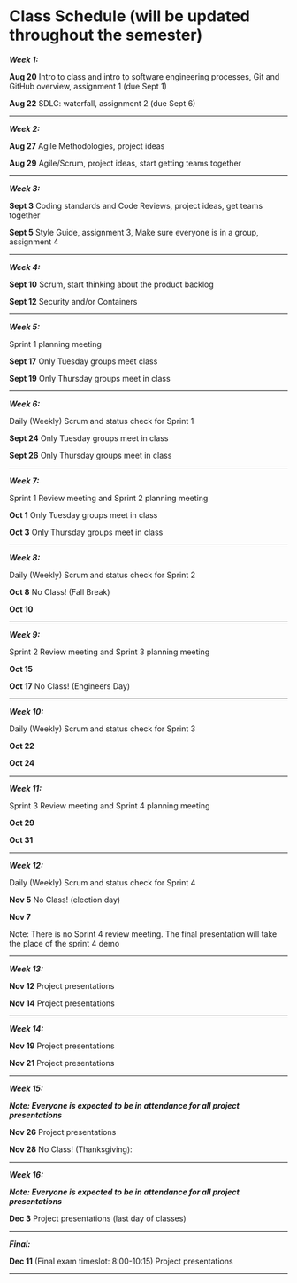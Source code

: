 
# Class Schedule (will be updated throughout the semester)

***Week 1:***

**Aug 20** Intro to class and intro to software engineering processes, Git and GitHub overview, assignment 1 (due Sept 1)

**Aug 22** SDLC: waterfall, assignment 2 (due Sept 6)

---
***Week 2:***

**Aug 27** Agile Methodologies, project ideas

**Aug 29** Agile/Scrum, project ideas, start getting teams together

---
***Week 3:***

**Sept 3** Coding standards and Code Reviews, project ideas, get teams together

**Sept 5** Style Guide, assignment 3, Make sure everyone is in a group, assignment 4 

---
***Week 4:***

**Sept 10** Scrum, start thinking about the product backlog

**Sept 12** Security and/or Containers

---
***Week 5:*** 

Sprint 1 planning meeting

**Sept 17** Only Tuesday groups meet class

**Sept 19** Only Thursday groups meet in class

---
***Week 6:***

Daily (Weekly) Scrum and status check for Sprint 1

**Sept 24** Only Tuesday groups meet in class

**Sept 26** Only Thursday groups meet in class

---

***Week 7:***

Sprint 1 Review meeting and Sprint 2 planning meeting

**Oct 1** Only Tuesday groups meet in class

**Oct 3** Only Thursday groups meet in class

---
***Week 8:***

Daily (Weekly) Scrum and status check for Sprint 2

**Oct 8** No Class! (Fall Break)

**Oct 10**

---
***Week 9:***

Sprint 2 Review meeting and Sprint 3 planning meeting

**Oct 15** 

**Oct 17**  No Class! (Engineers Day)

---
***Week 10:***

Daily (Weekly) Scrum and status check for Sprint 3

**Oct 22** 

**Oct 24** 

---
***Week 11:***

Sprint 3 Review meeting and Sprint 4 planning meeting

**Oct 29** 

**Oct 31**

---
***Week 12:***

Daily (Weekly) Scrum and status check for Sprint 4

**Nov 5**  No Class! (election day)

**Nov 7**  

Note: There is no Sprint 4 review meeting. The final presentation will take the place of the sprint 4 demo

---
***Week 13:***

**Nov 12**  Project presentations

**Nov 14** Project presentations

---
***Week 14:***

**Nov 19** Project presentations

**Nov 21** Project presentations

---
***Week 15:***

***Note: Everyone is expected to be in attendance for all project presentations***

**Nov 26**  Project presentations

**Nov 28** No Class! (Thanksgiving):

---
***Week 16:***

***Note: Everyone is expected to be in attendance for all project presentations***

**Dec 3** Project presentations (last day of classes)


---
***Final:***

**Dec 11** (Final exam timeslot: 8:00-10:15) Project presentations

---
